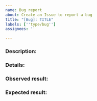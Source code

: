 ```yaml
---
name: Bug report
about: Create an Issue to report a bug
title: "[Bug]: TITLE"
labels: [''type/bug'']
assignees: ''

---
```


<!-- Make sure we don't have an existing Issue that reports the bug you are seeing (both open and closed). 
If you do find an existing Issue, re-open or add a comment to that Issue instead of creating a new one. -->

### Description:
<!-- Briefly describe the bug you are facing.-->



### Details:
<!-- Provide relevant information re: your setup (Copilot version, OS/Arch, type of manifest or pipeline, AWS region, etc. -->



### Observed result:
<!-- Please provide command output with `--debug` flag set. -->



### Expected result:
<!-- Describe what you expected. -->

